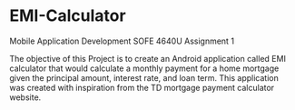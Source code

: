 # EMI-Calculator
 Mobile Application Development SOFE 4640U Assignment 1



The objective of this Project is to create an Android application called EMI calculator
that would calculate a monthly payment for a home mortgage given the principal amount, interest
rate, and loan term. This application was created with inspiration from the TD mortgage payment
calculator website.

